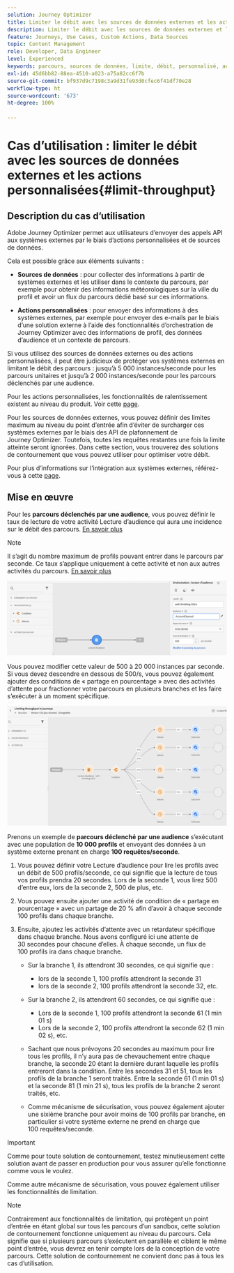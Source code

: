 ```yaml
---
solution: Journey Optimizer
title: Limiter le débit avec les sources de données externes et les actions personnalisées
description: Limiter le débit avec les sources de données externes et les actions personnalisées
feature: Journeys, Use Cases, Custom Actions, Data Sources
topic: Content Management
role: Developer, Data Engineer
level: Experienced
keywords: parcours, sources de données, limite, débit, personnalisé, actions
exl-id: 45d6bb82-88ea-4510-a023-a75a82cc6f7b
source-git-commit: bf937d9c7198c3a9d31fe93d0cfec6f41df70e28
workflow-type: ht
source-wordcount: '673'
ht-degree: 100%

---
```


# Cas d’utilisation : limiter le débit avec les sources de données externes et les actions personnalisées{#limit-throughput}

## Description du cas d’utilisation

Adobe Journey Optimizer permet aux utilisateurs d’envoyer des appels API aux systèmes externes par le biais d’actions personnalisées et de sources de données.

Cela est possible grâce aux éléments suivants :

* **Sources de données** : pour collecter des informations à partir de systèmes externes et les utiliser dans le contexte du parcours, par exemple pour obtenir des informations météorologiques sur la ville du profil et avoir un flux du parcours dédié basé sur ces informations.

* **Actions personnalisées** : pour envoyer des informations à des systèmes externes, par exemple pour envoyer des e-mails par le biais d’une solution externe à l’aide des fonctionnalités d’orchestration de Journey Optimizer avec des informations de profil, des données d’audience et un contexte de parcours.

Si vous utilisez des sources de données externes ou des actions personnalisées, il peut être judicieux de protéger vos systèmes externes en limitant le débit des parcours : jusqu’à 5 000 instances/seconde pour les parcours unitaires et jusqu’à 2 000 instances/seconde pour les parcours déclenchés par une audience.

Pour les actions personnalisées, les fonctionnalités de ralentissement existent au niveau du produit. Voir cette [page](../configuration/external-systems.md#capping).

Pour les sources de données externes, vous pouvez définir des limites maximum au niveau du point d’entrée afin d’éviter de surcharger ces systèmes externes par le biais des API de plafonnement de Journey Optimizer. Toutefois, toutes les requêtes restantes une fois la limite atteinte seront ignorées. Dans cette section, vous trouverez des solutions de contournement que vous pouvez utiliser pour optimiser votre débit.

Pour plus d’informations sur l’intégration aux systèmes externes, référez-vous à cette [page](../configuration/external-systems.md).

## Mise en œuvre

Pour les **parcours déclenchés par une audience**, vous pouvez définir le taux de lecture de votre activité Lecture d’audience qui aura une incidence sur le débit des parcours. [En savoir plus](../building-journeys/read-audience.md)

>[!NOTE]
>
> Il s’agit du nombre maximum de profils pouvant entrer dans le parcours par seconde. Ce taux s’applique uniquement à cette activité et non aux autres activités du parcours. [En savoir plus](../building-journeys/read-audience.md)


![](assets/limit-throughput-1.png)

Vous pouvez modifier cette valeur de 500 à 20 000 instances par seconde. Si vous devez descendre en dessous de 500/s, vous pouvez également ajouter des conditions de « partage en pourcentage » avec des activités d’attente pour fractionner votre parcours en plusieurs branches et les faire s’exécuter à un moment spécifique.

![](assets/limit-throughput-2.png)

Prenons un exemple de **parcours déclenché par une audience** s’exécutant avec une population de **10 000 profils** et envoyant des données à un système externe prenant en charge **100 requêtes/seconde**.

1. Vous pouvez définir votre Lecture d’audience pour lire les profils avec un débit de 500 profils/seconde, ce qui signifie que la lecture de tous vos profils prendra 20 secondes. Lors de la seconde 1, vous lirez 500 d’entre eux, lors de la seconde 2, 500 de plus, etc.

1. Vous pouvez ensuite ajouter une activité de condition de « partage en pourcentage » avec un partage de 20 % afin d’avoir à chaque seconde 100 profils dans chaque branche.

1. Ensuite, ajoutez les activités d’attente avec un retardateur spécifique dans chaque branche. Nous avons configuré ici une attente de 30 secondes pour chacune d’elles. À chaque seconde, un flux de 100 profils ira dans chaque branche.

   * Sur la branche 1, ils attendront 30 secondes, ce qui signifie que :
      * lors de la seconde 1, 100 profils attendront la seconde 31
      * lors de la seconde 2, 100 profils attendront la seconde 32, etc.

   * Sur la branche 2, ils attendront 60 secondes, ce qui signifie que :
      * Lors de la seconde 1, 100 profils attendront la seconde 61 (1 min 01 s)
      * Lors de la seconde 2, 100 profils attendront la seconde 62 (1 min 02 s), etc.

   * Sachant que nous prévoyons 20 secondes au maximum pour lire tous les profils, il n’y aura pas de chevauchement entre chaque branche, la seconde 20 étant la dernière durant laquelle les profils entreront dans la condition. Entre les secondes 31 et 51, tous les profils de la branche 1 seront traités. Entre la seconde 61 (1 min 01 s) et la seconde 81 (1 min 21 s), tous les profils de la branche 2 seront traités, etc.

   * Comme mécanisme de sécurisation, vous pouvez également ajouter une sixième branche pour avoir moins de 100 profils par branche, en particulier si votre système externe ne prend en charge que 100 requêtes/seconde.

>[!IMPORTANT]
>
>Comme pour toute solution de contournement, testez minutieusement cette solution avant de passer en production pour vous assurer qu’elle fonctionne comme vous le voulez.

Comme autre mécanisme de sécurisation, vous pouvez également utiliser les fonctionnalités de limitation.

>[!NOTE]
>
>Contrairement aux fonctionnalités de limitation, qui protègent un point d’entrée en étant global sur tous les parcours d’un sandbox, cette solution de contournement fonctionne uniquement au niveau du parcours. Cela signifie que si plusieurs parcours s’exécutent en parallèle et ciblent le même point d’entrée, vous devrez en tenir compte lors de la conception de votre parcours. Cette solution de contournement ne convient donc pas à tous les cas d’utilisation.
